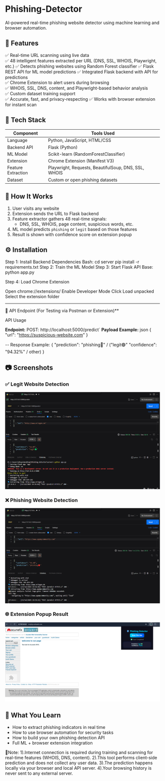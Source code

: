 # Phishing-Detector
AI-powered real-time phishing website detector using machine learning and browser automation.

## 🚀 Features
✅ Real-time URL scanning using live data  
✅ 48 intelligent features extracted per URL (DNS, SSL, WHOIS, Playwright, etc.)
✅ Detects phishing websites using Random Forest classifier 
✅ Flask REST API for ML model predictions
✅ Integrated Flask backend with API for predictions  
✅ Chrome Extension to alert users during browsing  
✅ WHOIS, SSL, DNS, content, and Playwright-based behavior analysis  
✅ Custom dataset training support  
✅ Accurate, fast, and privacy-respecting
✅ Works with browser extension for instant scan


## 🧠 Tech Stack

| Component          |   Tools Used                                         |
|--------------------|------------------------------------------------------|
| Language           | Python, JavaScript, HTML/CSS                         |
| Backend API        | Flask (Python)                                       |
| ML Model           | Scikit-learn (RandomForestClassifier)                |
| Extension          | Chrome Extension (Manifest V3)                       |
| Feature Extraction | Playwright, Requests, BeautifulSoup, DNS, SSL, WHOIS |
| Dataset            | Custom or open phishing datasets                     |

## 🧪 How It Works

1. User visits any website
2. Extension sends the URL to Flask backend
3. Feature extractor gathers 48 real-time signals:
   - DNS, SSL, WHOIS, page content, suspicious words, etc.
4. ML model predicts `phishing` or `legit` based on those features
5. Result is shown with confidence score on extension popup


## ⚙️ Installation

Step 1: Install Backend Dependencies
Bash:
cd server
pip install -r requirements.txt
Step 2: Train the ML Model 
Step 3: Start Flask API
Base:
python app.py

Step 4: Load Chrome Extension

Open chrome://extensions/
Enable Developer Mode
Click Load unpacked
Select the extension folder


---

📡 API Endpoint (For Testing via Postman or Extension)**

 API Usage

**Endpoint:**  POST:  http://localhost:5000/predict`
**Payload Example:**
json
{
  "url": "https://suspicious-website.com"
}

-- Response Example:
{
  "prediction": "phishing🔴" / ("legit🟢"
  "confidence": "94.32%" / other)
}

                   
## 📷 Screenshots

### ✅ Legit Website Detection
![Legit Website](screenshots/postman-legit.png)

### ❌ Phishing Website Detection
![Phishing Website](screenshots/postman-phishing.png)

### 🌐 Extension Popup Result
![Extension Result](screenshots/extension-scan.png)


## 🧠 What You Learn

- How to extract phishing indicators in real time
- How to use browser automation for security tasks
- How to build your own phishing detection API
- Full ML + browser extension integration


📌Note:
1).Internet connection is required during training and scanning for real-time features (WHOIS, DNS, content).
2).This tool performs client-side prediction and does not collect any user data.
3).The prediction happens locally via your browser and local API server.
4).Your browsing history is never sent to any external server.


